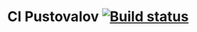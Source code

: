 # CI Pustovalov [![Build status](https://ci.appveyor.com/api/projects/status/v4adguqaiu64d0wy/branch/master?svg=true)](https://ci.appveyor.com/project/AlexandrP88/pustovalovao45patterns2/branch/master)



